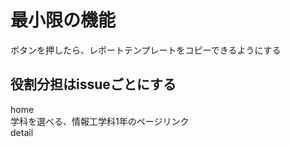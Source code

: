 # 最小限の機能
ボタンを押したら、レポートテンプレートをコピーできるようにする

## 役割分担はissueごとにする

home  
学科を選べる、情報工学科1年のページリンク  
detail  

